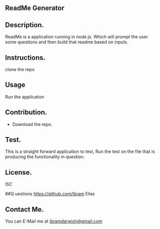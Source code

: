 
  ## ReadMe Generator

  ## Description.
  ReadMe is a application running in node.js. Which will prompt the user some questions and then build that readme based on inputs.

  ## Instructions.
  clone the repo 

  ## Usage
  Run the application


  ## Contribution.
  * Download the repo.


  ## Test.
  This is a straight forward application to test, Run the test on the file that is producing the functionality in question.


  ## License.
  ISC

  ##Q uestions
  https://github.com/Ibram Elias

  ## Contact Me.
  You can E-Mail me at ibramdarwish@gmail.com


  